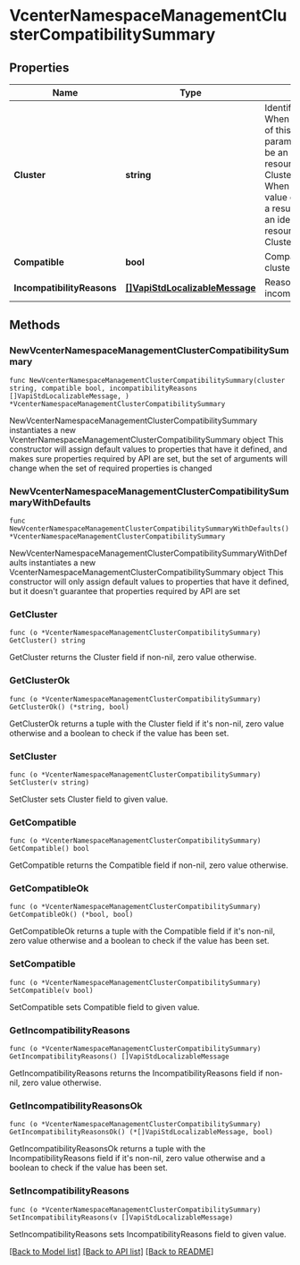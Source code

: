 # VcenterNamespaceManagementClusterCompatibilitySummary

## Properties

Name | Type | Description | Notes
------------ | ------------- | ------------- | -------------
**Cluster** | **string** | Identifier of the cluster. When clients pass a value of this structure as a parameter, the field must be an identifier for the resource type: ClusterComputeResource. When operations return a value of this structure as a result, the field will be an identifier for the resource type: ClusterComputeResource. | 
**Compatible** | **bool** | Compatibility of this cluster. | 
**IncompatibilityReasons** | [**[]VapiStdLocalizableMessage**](VapiStdLocalizableMessage.md) | Reasons for incompatibility. | 

## Methods

### NewVcenterNamespaceManagementClusterCompatibilitySummary

`func NewVcenterNamespaceManagementClusterCompatibilitySummary(cluster string, compatible bool, incompatibilityReasons []VapiStdLocalizableMessage, ) *VcenterNamespaceManagementClusterCompatibilitySummary`

NewVcenterNamespaceManagementClusterCompatibilitySummary instantiates a new VcenterNamespaceManagementClusterCompatibilitySummary object
This constructor will assign default values to properties that have it defined,
and makes sure properties required by API are set, but the set of arguments
will change when the set of required properties is changed

### NewVcenterNamespaceManagementClusterCompatibilitySummaryWithDefaults

`func NewVcenterNamespaceManagementClusterCompatibilitySummaryWithDefaults() *VcenterNamespaceManagementClusterCompatibilitySummary`

NewVcenterNamespaceManagementClusterCompatibilitySummaryWithDefaults instantiates a new VcenterNamespaceManagementClusterCompatibilitySummary object
This constructor will only assign default values to properties that have it defined,
but it doesn't guarantee that properties required by API are set

### GetCluster

`func (o *VcenterNamespaceManagementClusterCompatibilitySummary) GetCluster() string`

GetCluster returns the Cluster field if non-nil, zero value otherwise.

### GetClusterOk

`func (o *VcenterNamespaceManagementClusterCompatibilitySummary) GetClusterOk() (*string, bool)`

GetClusterOk returns a tuple with the Cluster field if it's non-nil, zero value otherwise
and a boolean to check if the value has been set.

### SetCluster

`func (o *VcenterNamespaceManagementClusterCompatibilitySummary) SetCluster(v string)`

SetCluster sets Cluster field to given value.


### GetCompatible

`func (o *VcenterNamespaceManagementClusterCompatibilitySummary) GetCompatible() bool`

GetCompatible returns the Compatible field if non-nil, zero value otherwise.

### GetCompatibleOk

`func (o *VcenterNamespaceManagementClusterCompatibilitySummary) GetCompatibleOk() (*bool, bool)`

GetCompatibleOk returns a tuple with the Compatible field if it's non-nil, zero value otherwise
and a boolean to check if the value has been set.

### SetCompatible

`func (o *VcenterNamespaceManagementClusterCompatibilitySummary) SetCompatible(v bool)`

SetCompatible sets Compatible field to given value.


### GetIncompatibilityReasons

`func (o *VcenterNamespaceManagementClusterCompatibilitySummary) GetIncompatibilityReasons() []VapiStdLocalizableMessage`

GetIncompatibilityReasons returns the IncompatibilityReasons field if non-nil, zero value otherwise.

### GetIncompatibilityReasonsOk

`func (o *VcenterNamespaceManagementClusterCompatibilitySummary) GetIncompatibilityReasonsOk() (*[]VapiStdLocalizableMessage, bool)`

GetIncompatibilityReasonsOk returns a tuple with the IncompatibilityReasons field if it's non-nil, zero value otherwise
and a boolean to check if the value has been set.

### SetIncompatibilityReasons

`func (o *VcenterNamespaceManagementClusterCompatibilitySummary) SetIncompatibilityReasons(v []VapiStdLocalizableMessage)`

SetIncompatibilityReasons sets IncompatibilityReasons field to given value.



[[Back to Model list]](../README.md#documentation-for-models) [[Back to API list]](../README.md#documentation-for-api-endpoints) [[Back to README]](../README.md)


